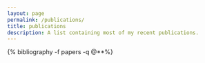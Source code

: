 ```yaml
---
layout: page
permalink: /publications/
title: publications
description: A list containing most of my recent publications.
---
```


{% bibliography -f papers -q @**%}

